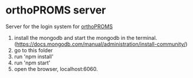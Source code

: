# orthoPROMS server
Server for the login system for [orthoPROMS](https://github.com/ihaze111/orthoPROMS)
1. install the mongodb and start the mongodb in the terminal.(https://docs.mongodb.com/manual/administration/install-community/)
2. go to this folder
3. run 'npm install'
4. run 'npm start'
5. open the browser, localhost:6060.
